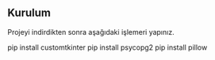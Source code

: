 ## Kurulum
Projeyi indirdikten sonra aşağıdaki işlemeri yapınız.

pip install customtkinter
pip install psycopg2
pip install pillow
